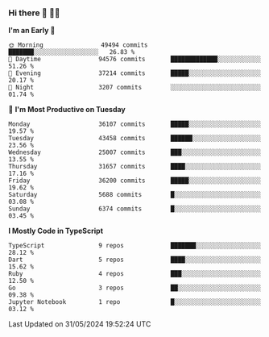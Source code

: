 ### Hi there 👋 🧑‍💻



<!--START_SECTION:waka-->
**I'm an Early 🐤** 

```text
🌞 Morning                49494 commits       ███████░░░░░░░░░░░░░░░░░░   26.83 % 
🌆 Daytime                94576 commits       █████████████░░░░░░░░░░░░   51.26 % 
🌃 Evening                37214 commits       █████░░░░░░░░░░░░░░░░░░░░   20.17 % 
🌙 Night                  3207 commits        ░░░░░░░░░░░░░░░░░░░░░░░░░   01.74 % 
```
📅 **I'm Most Productive on Tuesday** 

```text
Monday                   36107 commits       █████░░░░░░░░░░░░░░░░░░░░   19.57 % 
Tuesday                  43458 commits       ██████░░░░░░░░░░░░░░░░░░░   23.56 % 
Wednesday                25007 commits       ███░░░░░░░░░░░░░░░░░░░░░░   13.55 % 
Thursday                 31657 commits       ████░░░░░░░░░░░░░░░░░░░░░   17.16 % 
Friday                   36200 commits       █████░░░░░░░░░░░░░░░░░░░░   19.62 % 
Saturday                 5688 commits        █░░░░░░░░░░░░░░░░░░░░░░░░   03.08 % 
Sunday                   6374 commits        █░░░░░░░░░░░░░░░░░░░░░░░░   03.45 % 
```


**I Mostly Code in TypeScript** 

```text
TypeScript               9 repos             ███████░░░░░░░░░░░░░░░░░░   28.12 % 
Dart                     5 repos             ████░░░░░░░░░░░░░░░░░░░░░   15.62 % 
Ruby                     4 repos             ███░░░░░░░░░░░░░░░░░░░░░░   12.50 % 
Go                       3 repos             ██░░░░░░░░░░░░░░░░░░░░░░░   09.38 % 
Jupyter Notebook         1 repo              █░░░░░░░░░░░░░░░░░░░░░░░░   03.12 % 
```




 Last Updated on 31/05/2024 19:52:24 UTC
<!--END_SECTION:waka-->


